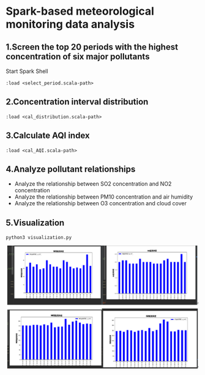 ﻿# Spark-based meteorological monitoring data analysis
## 1.Screen the top 20 periods with the highest concentration of six major pollutants
Start Spark Shell
```
:load <select_period.scala-path>
```
## 2.Concentration interval distribution
```
:load <cal_distribution.scala-path>
```
## 3.Calculate AQI index
```
:load <cal_AQI.scala-path>
```
## 4.Analyze pollutant relationships
- Analyze the relationship between SO2 concentration and NO2 concentration
- Analyze the relationship between PM10 concentration and air humidity
- Analyze the relationship between O3 concentration and cloud cover
## 5.Visualization
```
python3 visualization.py
```
![image name](https://github.com/AI-imp/Datamining/blob/main/Meteorological_analysis/visualization.png?raw=true)




